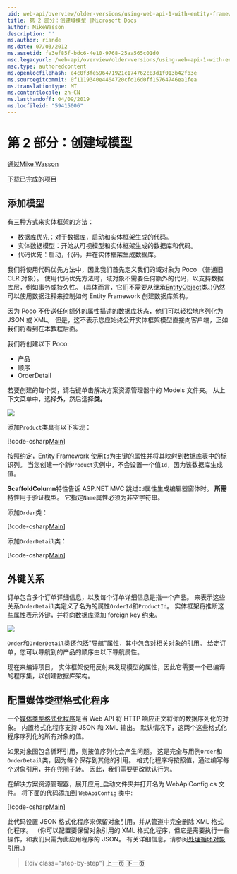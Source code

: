 ```yaml
---
uid: web-api/overview/older-versions/using-web-api-1-with-entity-framework-5/using-web-api-with-entity-framework-part-2
title: 第 2 部分：创建域模型 |Microsoft Docs
author: MikeWasson
description: ''
ms.author: riande
ms.date: 07/03/2012
ms.assetid: fe3ef85f-bdc6-4e10-9768-25aa565c01d0
msc.legacyurl: /web-api/overview/older-versions/using-web-api-1-with-entity-framework-5/using-web-api-with-entity-framework-part-2
msc.type: authoredcontent
ms.openlocfilehash: e4c0f3fe596471921c174762c83d1f013b42fb3e
ms.sourcegitcommit: 0f1119340e4464720cfd16d0ff15764746ea1fea
ms.translationtype: MT
ms.contentlocale: zh-CN
ms.lasthandoff: 04/09/2019
ms.locfileid: "59415006"
---
```

# <a name="part-2-creating-the-domain-models"></a>第 2 部分：创建域模型

通过[Mike Wasson](https://github.com/MikeWasson)

[下载已完成的项目](http://code.msdn.microsoft.com/ASP-NET-Web-API-with-afa30545)

## <a name="add-models"></a>添加模型

有三种方式来实体框架的方法：

- 数据库优先：对于数据库，启动和实体框架生成的代码。
- 实体数据模型：开始从可视模型和实体框架生成的数据库和代码。
- 代码优先：启动，代码，并在实体框架生成数据库。

我们将使用代码优先方法中，因此我们首先定义我们的域对象为 Poco （普通旧 CLR 对象）。 使用代码优先方法时，域对象不需要任何额外的代码，以支持数据库层，例如事务或持久性。 (具体而言，它们不需要从继承[EntityObject](https://msdn.microsoft.com/library/system.data.objects.dataclasses.entityobject.aspx)类。)仍然可以使用数据注释来控制如何 Entity Framework 创建数据库架构。

因为 Poco 不传送任何额外的属性描述[的数据库状态](https://msdn.microsoft.com/library/system.data.entitystate.aspx)，他们可以轻松地序列化为 JSON 或 XML。 但是，这不表示您应始终公开实体框架模型直接向客户端，正如我们将看到在本教程后面。

我们将创建以下 Poco:

- 产品
- 顺序
- OrderDetail

若要创建的每个类，请右键单击解决方案资源管理器中的 Models 文件夹。 从上下文菜单中，选择**外**，然后选择**类。**

![](using-web-api-with-entity-framework-part-2/_static/image1.png)

添加`Product`类具有以下实现：

[!code-csharp[Main](using-web-api-with-entity-framework-part-2/samples/sample1.cs)]

按照约定，Entity Framework 使用`Id`为主键的属性并将其映射到数据库表中的标识列。 当您创建一个新`Product`实例中，不会设置一个值`Id`，因为该数据库生成值。

**ScaffoldColumn**特性告诉 ASP.NET MVC 跳过`Id`属性生成编辑器窗体时。 **所需**特性用于验证模型。 它指定`Name`属性必须为非空字符串。

添加`Order`类：

[!code-csharp[Main](using-web-api-with-entity-framework-part-2/samples/sample2.cs)]

添加`OrderDetail`类：

[!code-csharp[Main](using-web-api-with-entity-framework-part-2/samples/sample3.cs)]

## <a name="foreign-key-relations"></a>外键关系

订单包含多个订单详细信息，以及每个订单详细信息是指一个产品。 来表示这些关系`OrderDetail`类定义了名为的属性`OrderId`和`ProductId`。 实体框架将推断这些属性表示外键，并将向数据库添加 foreign key 约束。

![](using-web-api-with-entity-framework-part-2/_static/image2.png)

`Order`和`OrderDetail`类还包括"导航"属性，其中包含对相关对象的引用。 给定订单，您可以导航到的产品的顺序由以下导航属性。

现在来编译项目。 实体框架使用反射来发现模型的属性，因此它需要一个已编译的程序集，以创建数据库架构。

## <a name="configure-the-media-type-formatters"></a>配置媒体类型格式化程序

一个[媒体类型格式化程序](../../formats-and-model-binding/media-formatters.md)是当 Web API 将 HTTP 响应正文将你的数据序列化的对象。 内置格式化程序支持 JSON 和 XML 输出。 默认情况下，这两个这些格式化程序序列化的所有对象的值。

如果对象图包含循环引用，则按值序列化会产生问题。 这是完全与用例`Order`和`OrderDetail`类，因为每个保存到其他的引用。 格式化程序将按照值，通过编写每个对象引用，并在兜圈子转。 因此，我们需要更改默认行为。

在解决方案资源管理器，展开应用\_启动文件夹并打开名为 WebApiConfig.cs 文件。 将下面的代码添加到 `WebApiConfig` 类中:

[!code-csharp[Main](using-web-api-with-entity-framework-part-2/samples/sample4.cs?highlight=11)]

此代码设置 JSON 格式化程序来保留对象引用，并从管道中完全删除 XML 格式化程序。 （你可以配置要保留对象引用的 XML 格式化程序，但它是需要执行一些操作，和我们只需为此应用程序的 JSON。 有关详细信息，请参阅[处理循环对象引用](../../formats-and-model-binding/json-and-xml-serialization.md#handling_circular_object_references)。)

> [!div class="step-by-step"]
> [上一页](using-web-api-with-entity-framework-part-1.md)
> [下一页](using-web-api-with-entity-framework-part-3.md)
